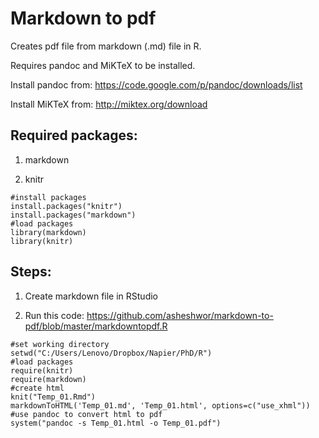 Markdown to pdf
============
Creates pdf file from markdown (.md) file in R.

Requires pandoc and MiKTeX to be installed.

Install pandoc from: https://code.google.com/p/pandoc/downloads/list

Install MiKTeX from: http://miktex.org/download

Required packages:
---------------

1. markdown

2. knitr

```
#install packages
install.packages("knitr")
install.packages("markdown")
#load packages
library(markdown)
library(knitr)
```

Steps:
---------

1. Create markdown file in RStudio

2. Run this code: https://github.com/asheshwor/markdown-to-pdf/blob/master/markdowntopdf.R

```
#set working directory
setwd("C:/Users/Lenovo/Dropbox/Napier/PhD/R")
#load packages
require(knitr)
require(markdown)
#create html
knit("Temp_01.Rmd")
markdownToHTML('Temp_01.md', 'Temp_01.html', options=c("use_xhml"))
#use pandoc to convert html to pdf
system("pandoc -s Temp_01.html -o Temp_01.pdf")
```

